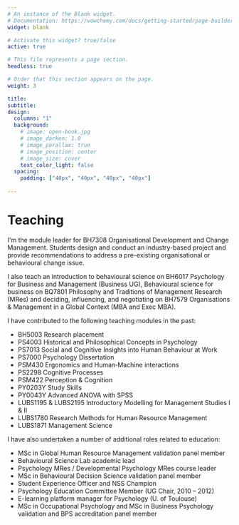 ```yaml
---
# An instance of the Blank widget.
# Documentation: https://wowchemy.com/docs/getting-started/page-builder/
widget: blank

# Activate this widget? true/false
active: true

# This file represents a page section.
headless: true

# Order that this section appears on the page.
weight: 3

title: 
subtitle:
design:
  columns: "1"
  background:
    # image: open-book.jpg
    # image_darken: 1.0
    # image_parallax: true
    # image_position: center
    # image_size: cover
    text_color_light: false
  spacing:
    padding: ["40px", "40px", "40px", "40px"]
 
---
```


# Teaching

I'm the module leader for BH7308 Organisational Development and Change Management. Students design and conduct an industry-based project and provide recommendations to address a pre-existing organisational or behavioural change issue.

I also teach an introduction to behavioural science on BH6017 Psychology for Business and Management (Business UG), Behavioural science for business on BQ7801 Philosophy and Traditions of Management Research (MRes) and deciding, influencing, and negotiating on BH7579 Organisations & Management in a Global Context (MBA and Exec MBA).

I have contributed to the following teaching modules in the past:

- BH5003 Research placement
- PS4003 Historical and Philosophical Concepts in Psychology
- PS7013 Social and Cognitive Insights into Human Behaviour at Work
- PS7000 Psychology Dissertation
- PSM430 Ergonomics and Human‐Machine interactions
- PS2298 Cognitive Processes
- PSM422 Perception & Cognition
- PY0203Y Study Skills
- PY0043Y Advanced ANOVA with SPSS
- LUBS1195 & LUBS2195 Introductory Modelling for Management Studies I & II
- LUBS1780 Research Methods for Human Resource Management
- LUBS1871 Management Science

I have also undertaken a number of additional roles related to education:

- MSc in Global Human Resource Management validation panel member
- Behavioural Science Lab academic lead
- Psychology MRes / Developmental Psychology MRes course leader
- MSc in Behavioural Decision Science validation panel member
- Student Experience Officer and NSS Champion
- Psychology Education Committee Member (UG Chair, 2010 – 2012)
- E-learning platform manager for Psychology (U. of Toulouse)
- MSc in Occupational Psychology and MSc in Business Psychology validation and BPS accreditation panel member



